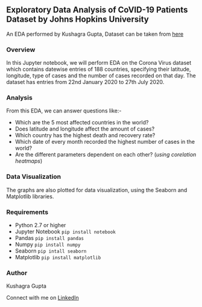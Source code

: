 ## Exploratory Data Analysis of CoVID-19 Patients Dataset by Johns Hopkins University 
An EDA performed by Kushagra Gupta, Dataset can be taken from [here](https://github.com/RamiKrispin/coronavirus)

### Overview

In this Jupyter notebook, we will perform EDA on the Corona Virus dataset which contains datewise entries of 188 countries, specifying their latitude, longitude, type of cases and the number of cases recorded on that day. The dataset has entries from 22nd January 2020 to 27th July 2020.

### Analysis

From this EDA, we can answer questions like:-
* Which are the 5 most affected countries in the world?
* Does latitude and longitude affect the amount of cases?
* Which country has the highest death and recovery rate?
* Which date of every month recorded the highest number of cases in the world?
* Are the different parameters dependent on each other? (*using corelation heatmaps*)

### Data Visualization

The graphs are also plotted for data visualization, using the Seaborn and Matplotlib libraries.

### Requirements

* Python 2.7 or higher
* Jupyter Notebook ```pip install notebook```
* Pandas ```pip install pandas```
* Numpy ```pip install numpy```
* Seaborn ```pip intall seaborn```
* Matplotlib ```pip install matplotlib```

### Author
Kushagra Gupta

Connect with me on [LinkedIn](https://www.linkedin.com/in/kg1510/)
